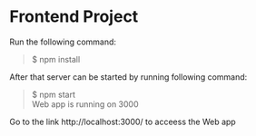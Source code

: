 # Frontend Project

Run the following command:

> $ npm install

After that server can be started by running following command:

> $ npm start\
> Web app is running on 3000

Go to the link http://localhost:3000/ to acceess the Web app


